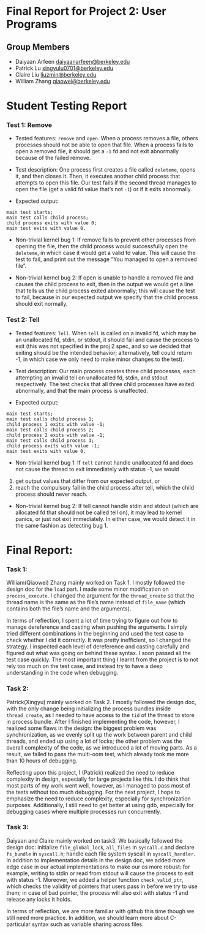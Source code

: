 Final Report for Project 2: User Programs
=========================================

## Group Members

* Daiyaan Arfeen <daiyaanarfeen@berkeley.edu>
* Patrick Lu <xingyulu0701@berkeley.edu>
* Claire Liu <liuzmin@berkeley.edu>
* William Zhang <qiaowei@berkeley.edu>

# Student Testing Report

### Test 1: Remove

* Tested features: 
`remove` and `open`. When a process removes a file, others processes should not be able to open that file. When a process fails to open a removed file, it should get a `-1` fd and not exit abnormally because of the failed remove.

* Test description: 
One process first creates a file called `deleteme`, opens it, and then closes it. Then, it executes another child process that attempts to open this file. Our test fails if the second thread manages to open the file (get a valid fd value that’s not `-1`) or if it exits abnormally. 

* Expected output:
```
main test starts; 
main test calls child process;
child process exits with value 0;
main test exits with value 0.
```

* Non-trivial kernel bug 1:
If remove fails to prevent other processes from opening the file, then the child process would successfully open the `deleteme`, in which case it would get a valid fd value. This will cause the test to fail, and print out the message “You managed to open a removed file”.

* Non-trivial kernel bug 2: 
If open is unable to handle a removed file and causes the child process to exit, then in the output we would get a line that tells us the child process exited abnormally; this will cause the test to fail, because in our expected output we specify that the child process should exit normally.

### Test 2: Tell

* Tested features: 
`Tell`. When `tell` is called on a invalid fd, which may be an unallocated fd, stdin, or stdout, it should fail and cause the process to exit (this was not specified in the proj 2 spec, and so we decided that exiting should be the intended behavior; alternatively, tell could return -1, in which case we only need to make minor changes to the test). 

* Test description: 
Our main process creates three child processes, each attempting an invalid tell on unallocated fd, stdin, and stdout respectively. The test checks that all three child processes have exited abnormally, and that the main process is unaffected. 

* Expected output:
```
main test starts;
main test calls child process 1;
child process 1 exits with value -1;
main test calls child process 2;
child process 2 exits with value -1;
main test calls child process 3;
child process exits with value -1;
main test exits with value 0.
```

* Non-trivial kernel bug 1: 
If `tell` cannot handle unallocated fd and does not cause the thread to exit immediately with status -1, we would 
1. get output values that differ from our expected output, or
2. reach the compulsory fail in the child process after tell, which the child process should never reach.

* Non-trivial kernel bug 2: 
If tell cannot handle stdin and stdout (which are allocated fd that should not be called tell on), it may lead to kernel panics, or just not exit immediately. In either case, we would detect it in the same fashion as detecting bug 1. 


# Final Report:

### Task 1: 
William(Qiaowei) Zhang mainly worked on Task 1. I mostly followed the design doc for the `load` part. I made some minor modification on `process_execute`. I changed the argument for the `thread_create` so that the thread name is the same as the file’s name instead of `file_name` (which contains both the file’s name and the arguments). 

In terms of reflection, I spent a lot of time trying to figure out how to manage dereference and casting when pushing the arguments. I simply tried different combinations in the beginning and used the test case to check whether I did it correctly. It was pretty inefficient, so I changed the strategy. I inspected each level of dereference and casting carefully and figured out what was going on behind these syntax. I soon passed all the test case quickly. The most important thing I learnt from the project is to not rely too much on the test case, and instead try to have a deep understanding in the code when debugging. 

### Task 2:
Patrick(Xingyu) mainly worked on Task 2. I mostly followed the design doc, with the only change being initializing the process bundles inside `thread_create`, as I needed to have access to the `tid` of the thread to store in process bundle. After I finished implementing the code, however, I realized some flaws in the design: the biggest problem was synchronization, as we evenly split up the work between parent and child threads, and ended up using a lot of locks; the other problem was the overall complexity of the code, as we introduced a lot of moving parts. As a result, we failed to pass the multi-oom test, which already took me more than 10 hours of debugging.

Reflecting upon this project, I (Patrick) realized the need to reduce complexity in design, especially for large projects like this. I do think that most parts of my work went well, however, as I managed to pass most of the tests without too much debugging. For the next project, I hope to emphasize the need to reduce complexity, especially for synchronization purposes. Additionally, I still need to get better at using gdb, especially for debugging cases where multiple processes run concurrently.

### Task 3: 
Daiyaan and Claire mainly worked on task3. We basically followed the design doc: initialize `file_global_lock`, `all_files` in `syscall.c` and declare `fs_bundle` in `syscall.h`; handle each file system syscall in `syscall_handler`. In addition to implementation details in the design doc, we added more edge case in our actual implementations to make our os more robust: for example, writing to stdin or read from stdout will cause the process to exit with status -1. Moreover, we added a helper function `check_valid_ptr`, which checks the validity of pointers that users pass in before we try to use them; in case of bad pointer, the process will also exit with status -1 and release any locks it holds. 

In terms of reflection, we are more familiar with github this time though we still need more practice. In addition, we should learn more about C-particular syntax such as variable sharing across files.


